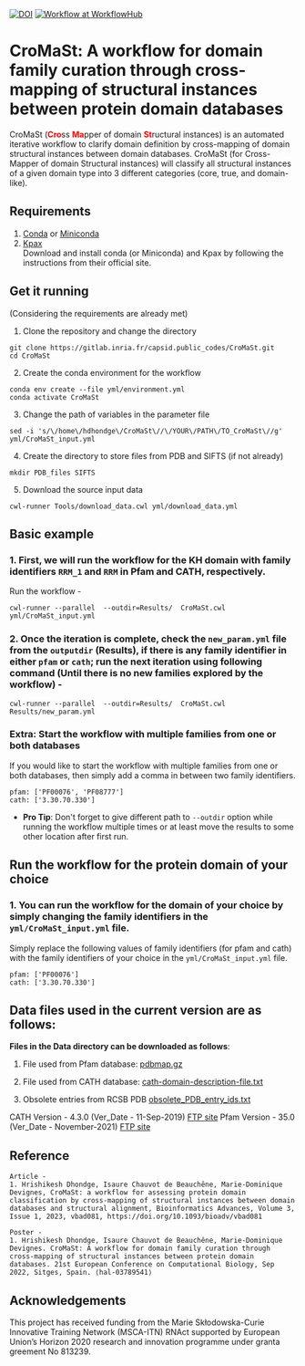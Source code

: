 <a href="https://www.doi.org/10.1093/bioadv/vbad081" target="_parent"><img src="https://img.shields.io/badge/DOI-10.1093/bioadv/vbad081-blue?logo=doi" alt="DOI"/></a>
<a href="https://workflowhub.eu/workflows/390" target="_parent"><img src="https://img.shields.io/badge/WorkflowHub-390-blue?logo=commonworkflowlanguage" alt="Workflow at WorkflowHub"/></a>

# CroMaSt: A workflow for domain family curation through cross-mapping of structural instances between protein domain databases

CroMaSt (<span style="color:red">**Cro**</span>ss <span style="color:red">**Ma**</span>pper of domain <span style="color:red">**St**</span>ructural instances) is an automated iterative workflow to clarify domain definition by cross-mapping of domain structural instances between domain databases. CroMaSt (for Cross-Mapper of domain Structural instances) will classify all structural instances of a given domain type into 3 different categories (core, true, and domain-like). 


## Requirements
1. [Conda](https://docs.conda.io/projects/conda/en/latest/) or [Miniconda](https://docs.conda.io/en/latest/miniconda.html)
2. [Kpax](http://kpax.loria.fr/download.php)  
Download and install conda (or Miniconda) and Kpax by following the instructions from their official site.


## Get it running 
(Considering the requirements are already met)

1. Clone the repository and change the directory

```
git clone https://gitlab.inria.fr/capsid.public_codes/CroMaSt.git
cd CroMaSt
```

2. Create the conda environment for the workflow
```
conda env create --file yml/environment.yml
conda activate CroMaSt
```

3. Change the path of variables in the parameter file
```
sed -i 's/\/home\/hdhondge\/CroMaSt\//\/YOUR\/PATH\/TO_CroMaSt\//g' yml/CroMaSt_input.yml 
```

4. Create the directory to store files from PDB and SIFTS (if not already)
```
mkdir PDB_files SIFTS
```

5. Download the source input data
```
cwl-runner Tools/download_data.cwl yml/download_data.yml
```

## Basic example

### 1. First, we will run the workflow for the KH domain with family identifiers `RRM_1` and `RRM` in Pfam and CATH, respectively.
Run the workflow -

```
cwl-runner --parallel  --outdir=Results/  CroMaSt.cwl yml/CroMaSt_input.yml
```

### 2.  Once the iteration is complete, check the `new_param.yml` file from the `outputdir` (Results), if there is any family identifier in either `pfam` or `cath`; run the next iteration using following command (Until there is no new families explored by the workflow) -

```
cwl-runner --parallel  --outdir=Results/  CroMaSt.cwl Results/new_param.yml
```
  
### **Extra:** Start the workflow with multiple families from one or both databases  
If you would like to start the workflow with multiple families from one or both databases, then simply add a comma in between two family identifiers. 
```
pfam: ['PF00076', 'PF08777']
cath: ['3.30.70.330']
```

- **Pro Tip**: Don't forget to give different path to `--outdir` option while running the workflow multiple times or at least move the results to some other location after first run.

## Run the workflow for the protein domain of your choice  
### 1. You can run the workflow for the domain of your choice by simply changing the family identifiers in the `yml/CroMaSt_input.yml` file.

Simply replace the following values of family identifiers (for pfam and cath) with the family identifiers of your choice in the `yml/CroMaSt_input.yml` file. 
```
pfam: ['PF00076']
cath: ['3.30.70.330']
```



## Data files used in the current version are as follows:
**Files in the Data directory can be downloaded as follows**:

1. File used from Pfam database: [pdbmap.gz](http://ftp.ebi.ac.uk/pub/databases/Pfam/releases/Pfam35.0/pdbmap.gz)

2. File used from CATH database: [cath-domain-description-file.txt](ftp://orengoftp.biochem.ucl.ac.uk:21/cath/releases/latest-release/cath-classification-data/cath-domain-description-file.txt)  

3. Obsolete entries from RCSB PDB
[obsolete_PDB_entry_ids.txt](https://data.rcsb.org/rest/v1/holdings/removed/entry_ids)  


CATH Version - 4.3.0 (Ver_Date - 11-Sep-2019) [FTP site](ftp://orengoftp.biochem.ucl.ac.uk/cath/releases/latest-release/cath-classification-data/)
Pfam Version - 35.0 (Ver_Date - November-2021) [FTP site](http://ftp.ebi.ac.uk/pub/databases/Pfam/releases/Pfam35.0/)

## Reference
```
Article -
1. Hrishikesh Dhondge, Isaure Chauvot de Beauchêne, Marie-Dominique Devignes, CroMaSt: a workflow for assessing protein domain classification by cross-mapping of structural instances between domain databases and structural alignment, Bioinformatics Advances, Volume 3, Issue 1, 2023, vbad081, https://doi.org/10.1093/bioadv/vbad081

Poster - 
1. Hrishikesh Dhondge, Isaure Chauvot de Beauchêne, Marie-Dominique Devignes. CroMaSt: A workflow for domain family curation through cross-mapping of structural instances between protein domain databases. 21st European Conference on Computational Biology, Sep 2022, Sitges, Spain. ⟨hal-03789541⟩

```

## Acknowledgements
This  project  has  received  funding  from  the  Marie  Skłodowska-Curie Innovative Training Network (MSCA-ITN) RNAct supported by European Union’s Horizon 2020 research and innovation programme under granta greement No 813239.
